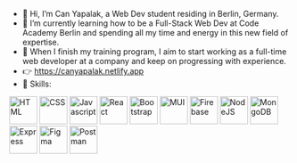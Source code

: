 - 👋 Hi, I’m Can Yapalak, a Web Dev student residing in Berlin, Germany.
- 🌱 I’m currently learning how to be a Full-Stack Web Dev at Code Academy Berlin and spending all my time and energy in this new field of expertise.
- 💞️ When I finish my training program, I aim to start working as a full-time web developer at a company and keep on progressing with experience.
- 👉 <a href="https://canyapalak.netlify.app" target="_blank" alt="portfolio">https://canyapalak.netlify.app</a>
- :muscle: Skills:

<span title="HTML"><a href="https://www.w3schools.com/html/default.asp"><img src="https://raw.githubusercontent.com/danielcranney/readme-generator/main/public/icons/skills/html5-colored.svg" style= "width: 50px; height: 50px" alt="HTML" /></a></span>
<span title="CSS"><a href="https://www.w3schools.com/css/default.asp"><img src="https://raw.githubusercontent.com/danielcranney/readme-generator/main/public/icons/skills/css3-colored.svg" style= "width: 50px; height: 50px" alt="CSS" /></a></span>
<span title="Javascript"><a href="https://www.javascript.com/"><img src="https://raw.githubusercontent.com/danielcranney/readme-generator/main/public/icons/skills/javascript-colored.svg" style= "width: 50px; height: 50px" alt="Javascript" /></a></span>
<span title="React"><a href="https://reactjs.org/"><img src="https://raw.githubusercontent.com/danielcranney/readme-generator/main/public/icons/skills/react-colored.svg" style= "width: 50px; height: 50px" alt="React" /></a></span>
<span title="Bootstrap"><a href="https://getbootstrap.com/"><img src="https://raw.githubusercontent.com/danielcranney/readme-generator/main/public/icons/skills/bootstrap-colored.svg" style= "width: 50px; height: 50px" alt="Bootstrap" /></a></span>
<span title="MUI"><a href="https://mui.com/"><img src="https://raw.githubusercontent.com/danielcranney/readme-generator/main/public/icons/skills/materialui-colored.svg" style= "width: 50px; height: 50px" alt="MUI" /></a></span>
<span title="Firebase"><a href="https://firebase.google.com/"><img src="https://raw.githubusercontent.com/danielcranney/readme-generator/main/public/icons/skills/firebase-colored.svg" style= "width: 50px; height: 50px" alt="Firebase" /></a></span>
<span title="NodeJS"><a href="https://nodejs.org/en/"><img src="https://raw.githubusercontent.com/danielcranney/readme-generator/main/public/icons/skills/nodejs-colored.svg" style= "width: 50px; height: 50px" alt="NodeJS" /></a></span>
<span title="MongoDB"><a href="https://www.mongodb.com/"><img src="https://raw.githubusercontent.com/danielcranney/readme-generator/main/public/icons/skills/mongodb-colored.svg" style= "width: 50px; height: 50px" alt="MongoDB" /></a></span>
<span title="Express"><a href="https://expressjs.com/"><img src="https://raw.githubusercontent.com/danielcranney/readme-generator/main/public/icons/skills/express-colored.svg" style= "width: 50px; height: 50px" alt="Express" /></a></span>
<span title="Figma"><a href="https://www.figma.com/"><img src="https://raw.githubusercontent.com/danielcranney/readme-generator/main/public/icons/skills/figma-colored.svg" style= "width: 50px; height: 50px" alt="Figma" /></a></span>
<span title="Postman"><a href="https://www.postman.com/"><img src="https://www.svgrepo.com/show/354202/postman-icon.svg" style= "width: 50px; height: 50px" alt="Postman" /></a></span>



<!---
canyapalak/canyapalak is a ✨ special ✨ repository because its `README.md` (this file) appears on your GitHub profile.
You can click the Preview link to take a look at your changes.
--->
